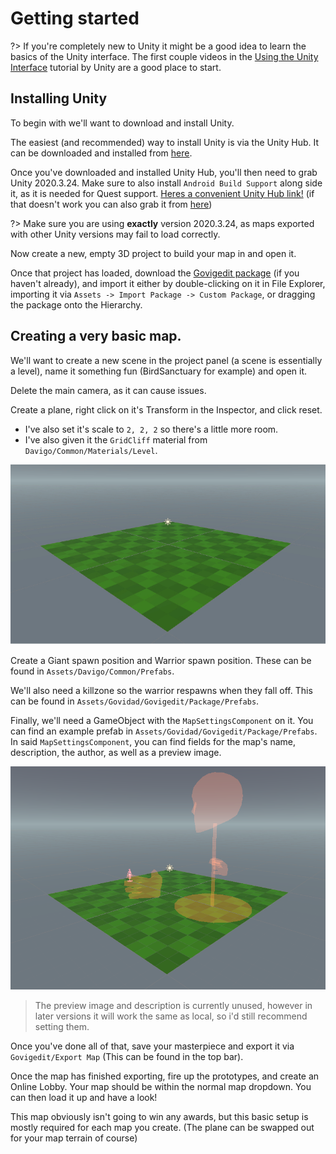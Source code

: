 # Getting started

?> If you're completely new to Unity it might be a good idea to learn the basics of the Unity interface. 
The first couple videos in the [Using the Unity Interface](https://learn.unity.com/tutorial/using-the-unity-interface?uv=2020.3) tutorial by Unity are a good place to start. 

## Installing Unity

To begin with we'll want to download and install Unity.

The easiest (and recommended) way to install Unity is via the Unity Hub. It can be downloaded and installed from [here](https://unity3d.com/get-unity/download/archive). 

Once you've downloaded and installed Unity Hub, you'll then need to grab Unity 2020.3.24. 
Make sure to also install `Android Build Support` along side it, as it is needed for Quest support. 
[Heres a convenient Unity Hub link!](unityhub://2020.3.24f1/79c78de19888)
(if that doesn't work you can also grab it from [here](https://unity3d.com/get-unity/download/archive))

?> Make sure you are using **exactly** version 2020.3.24, as maps exported with other Unity versions may fail to load correctly. 

Now create a new, empty 3D project to build your map in and open it. 

Once that project has loaded, download the [Govigedit package](https://drive.google.com/file/d/1ZsPG0WE9FezCTqkH9dm6najmleC-5Dmn/view?usp=sharing) 
(if you haven't already), and import it either by double-clicking on it in File Explorer, 
importing it via `Assets -> Import Package -> Custom Package`, or dragging the package onto the Hierarchy. 

## Creating a very basic map. 

We'll want to create a new scene in the project panel (a scene is essentially a level), name it something fun (BirdSanctuary for example) and open it. 

Delete the main camera, as it can cause issues. 

Create a plane, right click on it's Transform in the Inspector, and click reset. 
- I've also set it's scale to `2, 2, 2` so there's a little more room. 
- I've also given it the `GridCliff` material from `Davigo/Common/Materials/Level`.

![Plane you've made](_media/tutorialplane.jpg)

Create a Giant spawn position and Warrior spawn position. These can be found in `Assets/Davigo/Common/Prefabs`. 

We'll also need a killzone so the warrior respawns when they fall off. This can be found in `Assets/Govidad/Govigedit/Package/Prefabs`. 

Finally, we'll need a GameObject with the `MapSettingsComponent` on it. You can find an example prefab in `Assets/Govidad/Govigedit/Package/Prefabs`. 
In said `MapSettingsComponent`, you can find fields for the map's name, description, the author, as well as a preview image. 

![Finished Scene](_media/fintutorialplane.png)

> The preview image and description is currently unused, however in later versions it will work the same as local, so i'd still recommend setting them. 

Once you've done all of that, save your masterpiece and export it via `Govigedit/Export Map` (This can be found in the top bar). 

Once the map has finished exporting, fire up the prototypes, and create an Online Lobby. Your map should be within the normal map dropdown. 
You can then load it up and have a look!

This map obviously isn't going to win any awards, but this basic setup is mostly required for each map you create. 
(The plane can be swapped out for your map terrain of course)